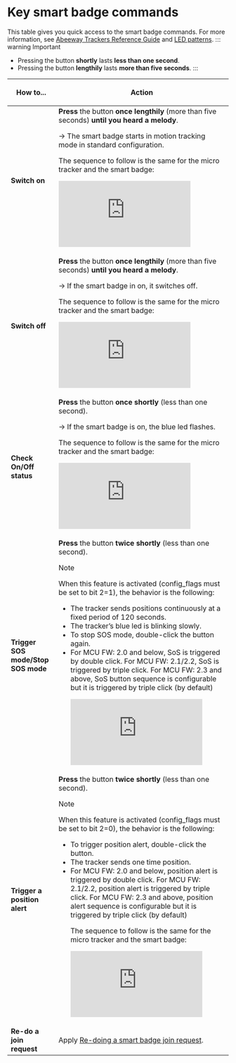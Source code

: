 # Key smart badge commands
This table gives you quick access to the smart badge commands. For more information, see [Abeeway Trackers Reference Guide](/D-Reference/DocLibrary_R/#abeeway-trackers) and [LED patterns](/D-Reference/DocLibrary_R/#abeeway-trackers).
::: warning Important
 * Pressing the button **shortly** lasts **less than one second**.
 * Pressing the button **lengthily** lasts **more than five seconds**.
:::
<html>
<table cellspacing="21">
    <colgroup>
        <col/>
        <col/>
    </colgroup>
    <thead>
    <tr>
        <th><strong>How to...</strong>
        </th>
        <th>
            <p>Action</p>
        </th>
    </tr>
    </thead>
    <tbody>
    <tr>
        <td><strong>Switch on</strong>
        </td>
        <td><strong>Press</strong> the button <strong>once lengthily</strong> (more than five seconds) <strong>until you
            heard a melody</strong>.<p>-&gt; The smart badge starts in motion tracking mode in standard
            configuration.</p>
            <p>The sequence to follow is the same for the micro tracker and the smart badge:</p>
            <p>
                <iframe class="youtube-player_0" src="https://www.youtube.com/embed/T9dfVbptpsM?" frameborder="0"
                        allowfullscreen="1" width="300px" height="150px"></iframe>
            </p>
        </td>
    </tr>
    <tr>
        <td><strong>Switch off</strong>
        </td>
        <td><strong>Press</strong> the button <strong>once lengthily</strong> (more than five seconds) <strong>until you
            heard a melody</strong>.<p>-&gt; If the smart badge in on, it switches off.</p>
            <p>The sequence to follow is the same for the micro tracker and the smart badge:</p>
            <p>
                <iframe class="youtube-player_0" src="https://www.youtube.com/embed/gNtn3KRglrU?" frameborder="0"
                        allowfullscreen="1" width="300px" height="150px"></iframe>
            </p>
        </td>
    </tr>
    <tr>
        <td><strong>Check On/Off status</strong>
        </td>
        <td class="TableStyle-Alternate-Row-Color-BodyD-Column1-Body1"><strong>Press</strong> the button <strong>once
            shortly</strong> (less than one second).<p>-&gt; If the smart badge is on, the blue led flashes.</p>
            <p>The sequence to follow is the same for the micro tracker and the smart badge:</p>
            <p>
                <iframe class="youtube-player_0" src="https://www.youtube.com/embed/0b3yLGs_4Gw?" frameborder="0"
                        allowfullscreen="1" width="300px" height="150px"></iframe>
            </p>
        </td>
    </tr>
    <tr>
        <td><strong>Trigger SOS mode/Stop SOS mode</strong>
        </td>
        <td><strong>Press</strong> the button <strong>twice shortly</strong> (less than one second).
            <div class="custom-block tip">
                <p class="custom-block-title">Note</p>
                <p>When this feature is activated (<span class="CodeInline">config_flags</span>
                    must be set to <span class="CodeInline">bit 2=1</span>), the behavior is the following:</p>
                <ul>
                    <li>
                        The tracker sends positions continuously at a fixed period of 120 seconds.
                    </li>
                    <li>
                        The tracker’s blue led is blinking slowly.
                    </li>
                    <li>
                        To stop SOS mode, double-click the button again.
                    </li>
                    <li>
                        For MCU FW: 2.0 and below, SoS is triggered by double click. For MCU FW: 2.1/2.2, SoS is triggered by triple click. For MCU FW: 2.3 and above, SoS button sequence is configurable but it is triggered by triple click (by default)
                    </li>
                    <p>
                        <iframe class="youtube-player_0" src="https://www.youtube.com/embed/HgsMfytTue4?" frameborder="0"
                                allowfullscreen="1" width="300px" height="150px"></iframe>
                    </p>
                </ul>
            </div>
        </td>
    </tr>
    <tr>
        <td><strong>Trigger a position alert</strong>
        </td>
        <td><strong>Press</strong> the button <strong>twice shortly</strong> (less than one second).
            <div class="custom-block tip">
                <p class="custom-block-title">Note</p>
                <p> When this feature is activated (<span class="CodeInline">config_flags</span>
                    must be set to <span class="CodeInline">bit 2=0</span>), the behavior is the following:</p>
                <ul>
                    <li>
                        To trigger position alert, double-click the button.
                    </li>
                    <li>
                        The tracker sends one time position.
                    </li>
                    <li>
                        For MCU FW: 2.0 and below, position alert is triggered by double click. For MCU FW: 2.1/2.2, position alert is triggered by triple click. For MCU FW: 2.3 and above, position alert sequence is configurable but it is triggered by triple click (by default)
                    </li>
                    <p>The sequence to follow is the same for the micro tracker and the smart badge:</p>
                    <p>
                        <iframe class="youtube-player_0" src="https://www.youtube.com/embed/7BAg7XF2jyk?" frameborder="0"
                                allowfullscreen="1" width="300px" height="150px"></iframe>
                    </p>
                </ul>
            </div>
        </td>
    </tr>
    <tr>
        <td><strong>Re-do a join request</strong>
        </td>
        <td>Apply <a href="../../C-Procedure-Topics/ReDoJoinRequestSB_T/" class="MCXref xref">Re-doing a smart badge
            join request</a>.
        </td>
    </tr>
    </tbody>
</table>
</html>

